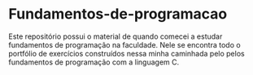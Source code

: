 # Fundamentos-de-programacao
Este repositório possui o material de quando comecei a estudar fundamentos de programação na faculdade. Nele se encontra todo o portfólio de exercícios construídos nessa minha caminhada pelo pelos fundamentos de programação com a linguagem C.
